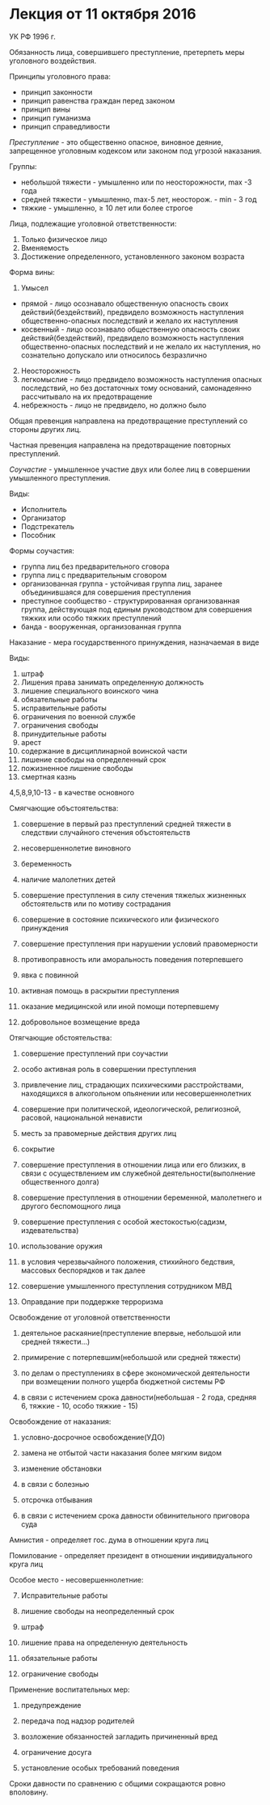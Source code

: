 # Лекция от 11 октября 2016

УК РФ 1996 г.

Обязанность лица, совершившего преступление, претерпеть меры уголовного воздействия.

Принципы уголовного права:

* принцип законности
* принцип равенства граждан перед законом
* принцип вины
* принцип гуманизма
* принцип справедливости

_Преступление_ - это общественно опасное, виновное деяние, запрещенное уголовным кодексом или законом под угрозой наказания.

Группы:

* небольшой тяжести - умышленно или по неосторожности, max -3 года
* средней тяжести - умышленно, max-5 лет, неосторож. - min - 3 год
* тяжкие - умышленно, ≥ 10 лет или более строгое

Лица, подлежащие уголовной ответственности:

1. Только физическое лицо
2. Вменяемость
3. Достижение определенного, установленного законом возраста

Форма вины:

1. Умысел
 * прямой - лицо осознавало общественную опасность своих действий\(бездействий\), предвидело возможность наступления общественно-опасных последствий и желало их наступления
 * косвенный - лицо осознавало общественную опасность своих действий\(бездействий\), предвидело возможность наступления общественно-опасных последствий и не желало их наступления, но сознательно допускало или относилось безразлично
2. Неосторожность
3. легкомыслие - лицо предвидело возможность наступления опасных последствий, но без достаточных тому оснований, самонадеянно рассчитывало на их предотвращение
4. небрежность - лицо не предвидело, но должно было

Общая превенция направлена на предотвращение преступлений со стороны других лиц.

Частная превенция направлена на предотвращение повторных преступлений.

_Соучастие_ - умышленное участие двух или более лиц в совершении умышленного преступления.

Виды:
* Исполнитель
* Организатор
* Подстрекатель
* Пособник

Формы соучастия:
* группа лиц без предварительного сговора
* группа лиц с предварительным сговором
* организованная группа - устойчивая группа лиц, заранее объединившаяся для совершения преступления
* преступное сообщество - структурированная организованная группа, действующая под единым руководством для совершения тяжких или особо тяжких преступлений
* банда - вооруженная, организованная группа

Наказание - мера государственного принуждения, назначаемая в виде

Виды:

1. штраф
2. Лишения права занимать определенную должность
3. лишение специального воинского чина
4. обязательные работы
5. исправительные работы
6. ограничения по военной службе
7. ограничения свободы
8. принудительные работы
9. арест
10. содержание в дисциплинарной воинской части
11. лишение свободы на определенный срок
12. пожизненное лишение свободы
13. смертная казнь

4,5,8,9,10-13 - в качестве основного

Смягчающие объстоятельства:

1. совершение в первый раз преступлений средней тяжести в следствии случайного стечения объстоятельств
2. несовершеннолетие виновного
3. беременность
4. наличие малолетних детей

5. совершение преступления в силу стечения тяжелых жизненных обстоятельств или по мотиву сострадания

6. совершение в состояние психического или физического принуждения

7. совершение преступления при нарушении условий правомерности

8. противоправность или аморальность поведения потерпевшего

9. явка с повинной

10. активная помощь в раскрытии преступления

11. оказание медицинской или иной помощи потерпевшему

12. добровольное возмещение вреда


Отягчающие обстоятельства:

1. совершение преступлений при соучастии

2. особо активная роль в совершении преступления

3. привлечение лиц, страдающих психическими расстройствами, находящихся в алкогольном опьянении или несовершеннолетних

4. совершение при политической, идеологической, религиозной, расовой, национальной ненависти

5. месть за правомерные действия других лиц

6. сокрытие

7. совершение преступления в отношении лица или его близких, в связи с осуществлением им служебной деятельности\(выполнение общественного долга\)

8. совершение преступления в отношении беременной, малолетнего и другого беспомощного лица

9. совершение преступления с особой жестокостью\(садизм, издевательства\)

10. использование оружия

11. в условия черезвычайного положения, стихийного бедствия, массовых беспорядков и так далее

12. совершение умышленного преступления сотрудником МВД

13. Оправдание при поддержке терроризма


Освобождение от уголовной ответственности

1. деятельное раскаяние\(преступление впервые, небольшой или средней тяжести…\)

2. примирение с потерпевшим\(небольшой или средней тяжести\)

3. по делам о преступлениях в сфере экономической деятельности при возмещении полного ущерба бюджетной системы РФ

4. в связи с истечением срока давности\(небольшая - 2 года, средняя 6, тяжкие - 10, особо тяжкие - 15\)


Освобождение от наказания:

1. условно-досрочное освобождение\(УДО\)

2. замена не отбытой части наказания более мягким видом

3. изменение обстановки

4. в связи с болезнью

5. отсрочка отбывания

6. в связи с истечением срока давности обвинительного приговора суда

  Амнистия - определяет гос. дума в отношении круга лиц

  Помилование - определяет президент в отношении индивидуального круга лиц

  Особое место - несовершеннолетние:

7. Исправительные работы

8. лишение свободы на неопределенный срок

9. штраф

10. лишение права на определенную деятельность

11. обязательные работы

12. ограничение свободы


Применение воспитательных мер:

1. предупреждение

2. передача под надзор родителей

3. возложение обязанностей загладить причиненный вред

4. ограничение досуга

5. установление особых требований поведения

  Сроки давности по сравнению с общими сокращаются ровно вполовину.


